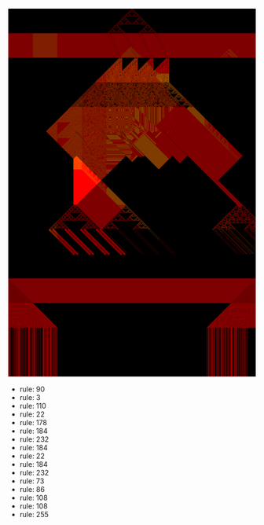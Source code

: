 ![photo](./output.png) 
 * rule: 90
* rule: 3
* rule: 110
* rule: 22
* rule: 178
* rule: 184
* rule: 232
* rule: 184
* rule: 22
* rule: 184
* rule: 232
* rule: 73
* rule: 86
* rule: 108
* rule: 108
* rule: 255
